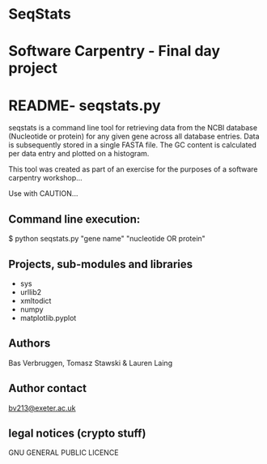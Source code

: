 # SeqStats
Software Carpentry - Final day project
===========================================
README- seqstats.py 
===========================================

seqstats is a command line tool for retrieving data from the NCBI database
(Nucleotide or protein) for any given gene across all database entries. 
Data is subsequently stored in a single FASTA file.
The GC content is calculated per data entry and plotted on a histogram. 

This tool was created as part of  an exercise for the purposes of a
software carpentry workshop... 

Use with CAUTION...



Command line execution: 
-------------------------------------------
$ python seqstats.py "gene name" "nucleotide OR protein"


Projects, sub-modules and libraries 
-------------------------------------------
- sys
- urllib2
- xmltodict
- numpy
- matplotlib.pyplot

Authors 
------------------------------------------
Bas Verbruggen, Tomasz Stawski & Lauren Laing

Author contact
------------------------------------------
bv213@exeter.ac.uk

legal notices (crypto stuff)
-----------------------------------------
GNU GENERAL PUBLIC LICENCE
